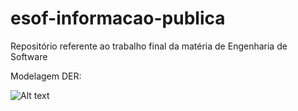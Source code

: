 # esof-informacao-publica
Repositório referente ao trabalho final da matéria de Engenharia de Software

Modelagem DER:

![Alt text](https://github.com/phRodovalho/esof-informacao-publica/blob/main/DER.PNG)
